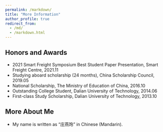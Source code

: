 ```yaml
---
permalink: /markdown/
title: "More Information"
author_profile: true
redirect_from: 
  - /md/
  - /markdown.html
---
```


## Honors and Awards

* 2021 Smart Freight Symposium Best Student Paper Presentation, Smart Freight Centre, 2021.11
* Studying aboard scholarship (24 months), China Scholarship Council, 2019.05
* National Scholarship, The Ministry of Education of China, 2016.10
* Outstanding College Student, Dalian University of Technology, 2014.06
* First-class Study Scholarship, Dalian University of Technology, 2013.10

## More About Me

* My name is written as “庄燕玲” in Chinese (Mandarin).
